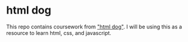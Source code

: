 # html dog    
This repo contains coursework from <a href="http://www.htmldog.com/">"html dog"</a>. I will be using this as a resource to learn html, css, and javascript.
